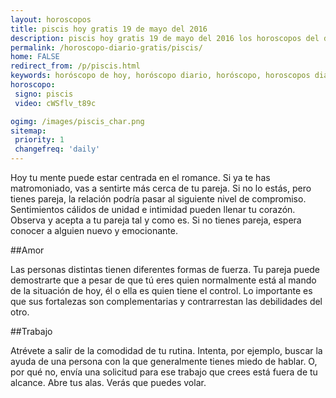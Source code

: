 ```yaml
---
layout: horoscopos
title: piscis hoy gratis 19 de mayo del 2016 
description: piscis hoy gratis 19 de mayo del 2016 los horoscopos del dia, amor, trabajo, vida personal. Todas las predicciones para piscis gratis. Ahora Tambien podes consultar el Oraculo SI o NO http://horoscopo-del-dia.com/oraculo-si-no/ 
permalink: /horoscopo-diario-gratis/piscis/
home: FALSE
redirect_from: /p/piscis.html
keywords: horóscopo de hoy, horóscopo diario, horóscopo, horoscopos diarios gratis del dia de hoy, horóscopo diario gratis,horóscopo 2016, horóscopo esperanza gracia, horoscopo piscis hoy, horoscop, horóscopos gratis, horoscopo piscis, horoscopo piscis 2016, Tarot, Astrologia, Zodíaco, piscis, horoscopo gratis
horoscopo:
 signo: piscis
 video: cWSflv_t89c

ogimg: /images/piscis_char.png
sitemap:
 priority: 1
 changefreq: 'daily'
---
```



Hoy tu mente puede estar centrada en el romance. Si ya te has matromoniado, vas a sentirte más cerca de tu pareja. Si no lo estás, pero tienes pareja, la relación podría pasar al siguiente nivel de compromiso. Sentimientos cálidos de unidad e intimidad pueden llenar tu corazón. Observa y acepta a tu pareja tal y como es. Si no tienes pareja, espera conocer a alguien nuevo y emocionante.

##Amor

Las personas distintas tienen diferentes formas de fuerza. Tu pareja puede demostrarte que a pesar de que tú eres quien normalmente está al mando de la situación de hoy, él o ella es quien tiene el control. Lo importante es que sus fortalezas son complementarias y contrarrestan las debilidades del otro.

##Trabajo

Atrévete a salir de la comodidad de tu rutina. Intenta, por ejemplo, buscar la ayuda de una persona con la que generalmente tienes miedo de hablar. O, por qué no, envía una solicitud para ese trabajo que crees está fuera de tu alcance. Abre tus alas. Verás que puedes volar.